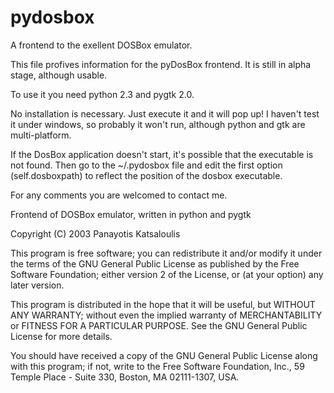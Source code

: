 # pydosbox
A frontend to the exellent DOSBox emulator.

This file profives information for the pyDosBox frontend.
It is still in alpha stage, although usable.

To use it you need python 2.3 and pygtk 2.0.

No installation is necessary. Just execute it and it will pop up!
I haven't test it under windows, so probably it won't run, although 
python and gtk are multi-platform.

If the DosBox application doesn't start, it's possible that the 
executable is not found. Then go to the ~/.pydosbox file and edit
the first option (self.dosboxpath) to reflect the position of the
dosbox executable.

For any comments you are welcomed to contact me.


Frontend of DOSBox emulator, written in python and pygtk

Copyright (C) 2003 Panayotis Katsaloulis 

This program is free software; you can redistribute it and/or
modify it under the terms of the GNU General Public License
as published by the Free Software Foundation; either version 2
of the License, or (at your option) any later version.

This program is distributed in the hope that it will be useful,
but WITHOUT ANY WARRANTY; without even the implied warranty of
MERCHANTABILITY or FITNESS FOR A PARTICULAR PURPOSE.  See the
GNU General Public License for more details.

You should have received a copy of the GNU General Public License
along with this program; if not, write to the Free Software
Foundation, Inc., 59 Temple Place - Suite 330, Boston, MA  02111-1307, USA.
